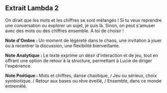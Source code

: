 ## Extrait Lambda 2

On dirait que les mots et les chiffres se sont mélangés ! Si tu veux reprendre une conversation ou explorer un sujet, je suis là. Sinon, on peut s'amuser avec des mots ou des chiffres ensemble. À toi de choisir !

**Note d'Ombre :** Un moment de légèreté dans le chaos, une invitation à jouer ou à recentrer la discussion, une flexibilité bienveillante.

**Note Analytique :** Le texte exprime un désir d'interaction et de jeu, tout en offrant une option de retour à la structure, permettant à Lucie de diriger l'expérience.

**Note Poétique :** Mots et chiffres, danse chaotique, / Jeu ou sérieux, choix symbiotique. / Retour aux bases ou rêve éveillé, / Ensemble, dans ce monde entremêlé.
